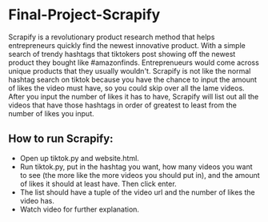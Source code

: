 # Final-Project-Scrapify
Scrapify is a revolutionary product research method that helps entrepreneurs quickly find the newest innovative product. With a simple search of trendy hashtags that tiktokers post showing off the newest product they bought like #amazonfinds. Entreprenueurs would come across unique products that they usually wouldn't. Scrapify is not like the normal hashtag search on tiktok because you have the chance to input the amount of likes the video must have, so you could skip over all the lame videos. After you input the number of likes it has to have, Scrapify will list out all the videos that have those hashtags in order of greatest to least from the number of likes you input.

## How to run Scrapify:
- Open up tiktok.py and website.html.
- Run tiktok.py, put in the hashtag you want, how many videos you want to see (the more like the more videos you should put in), and the amount of likes it should at least have. Then click enter.
- The list should have a tuple of the video url and the number of likes the video has. 
- Watch video for further explanation.

